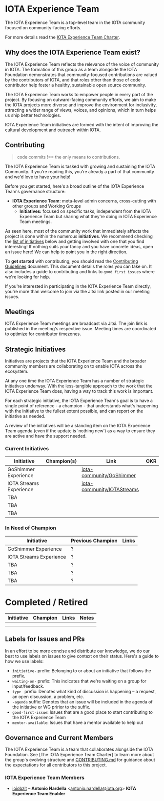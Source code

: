 # IOTA Experience Team

The IOTA Experience Team is a top-level team in the IOTA community focused on community-facing efforts.

For more details read the [IOTA Experience Team Charter].

## Why does the IOTA Experience Team exist?

The IOTA Experience Team reflects the relevance of the voice of community in IOTA. The formation of this group as a team alongside the IOTA Foundation demonstrates that community-focused contributions are valued by the contributors of IOTA, and that roles other than those of code contributor help foster a healthy, sustainable open source community.

The IOTA Experience Team works to empower people in every part of the project. By focusing on outward-facing community efforts, we aim to make the IOTA projects more diverse and improve the environment for inclusivity, attracting a wider range of views, voices, and opinions, which in turn helps us ship better technologies.

IOTA Experience Team initiatives are formed with the intent of improving the cultural development and outreach within IOTA.

## Contributing

> code commits !== the only means to contributions.

The IOTA Experience Team is tasked with growing and sustaining the IOTA Community. If you're reading this, you're already a part of that community and we'd love to have your help!

Before you get started, here's a broad outline of the IOTA Experience Team's governance structure:

- **IOTA Experience Team:** meta-level admin concerns, cross-cutting with other groups and Working Groups
  - **Initiatives:** focused on specific tasks, independent from the IOTA Experience Team but sharing what they're doing in IOTA Experience Team meetings.

As seen here, most of the community work that immediately affects the project is done within the numerous **initiatives**. We recommend checking the [list of initiatives](#strategic-initiatives) below and getting involved with one that you find interesting! If nothing suits your fancy and you have concrete ideas, open an issue here! We can help to point you in the right direction.

To **get started** with contributing, you should read the [Contributing Guidelines](./CONTRIBUTING.md) document. This document details the roles you can take on. It also includes a guide to contributing and links to `good first issue`s where we're looking for help.

If you're interested in participating in the IOTA Experience Team directly, you're more than welcome to join via the Jitsi link posted in our meeting issues.

## Meetings

IOTA Experience Team meetings are broadcast via Jitsi. The join link is published in the meeting's respective issue. Meeting times are coordinated to optimize for contributor timezones.

## Strategic Initiatives

Initiatives are projects that the IOTA Experience Team and the broader community members are collaborating on to enable IOTA across the ecosystem.

At any one time the IOTA Experience Team has a number of strategic initiatives underway. With the less-tangible approach to the work that the IOTA Experience Team does, having a way to track this work is important.

For each strategic initiative, the IOTA Experience Team's goal is to have a single point of reference - a champion - that understands what's happening with the initiative to the fullest extent possible, and can report on the initiative as needed.

A review of the initiatives will be a standing item on the IOTA Experience Team agenda (even if the update is 'nothing new') as a way to ensure they are active and have the support needed.

### Current Initiatives

| Initiative              | Champion(s) | Link                                                         | OKR  |
| ----------------------- | ----------- | ------------------------------------------------------------ | ---- |
| GoShimmer Experience    |             | [iota-community/GoShimmer](https://github.com/iota-community/GoShimmerTeam) |      |
| IOTA Streams Experience |             | [iota-community/IOTAStreams](https://github.com/iota-community/iotastreams) |      |
| TBA                     |             |                                                              |      |
| TBA                     |             |                                                              |      |
| TBA                     |             |                                                              |      |

### In Need of Champion

| Initiative              | Previous Champion | Links |
| ----------------------- | ----------------- | ----- |
| GoShimmer Experience    | ?                 |       |
| IOTA Streams Experience | ?                 |       |
| TBA                     | ?                 |       |
| TBA                     | ?                 |       |
| TBA                     | ?                 |       |


# Completed / Retired

| Initiative | Champion | Links | Notes |
| ---------- | -------- | ----- | ----- |
|            |          |       |       |
|            |          |       |       |


## Labels for Issues and PRs

In an effort to be more concise and distribute our knowledge, we do our best to use labels on issues to give context on their status. Here's a guide to how we use labels:

- `initiative-` prefix: Belonging to or about an initiative that follows the prefix.
- `waiting-on-` prefix: This indicates that we're waiting on a group for input/feedback.
- `type-` prefix: Denotes what kind of discussion is happening – a request, an open discussion, a problem, etc.
- `-agenda` suffix: Denotes that an issue will be included in the agenda of the initiative or WG pririor to the suffix.
- `good-first-issue`: Issues that are a good place to start contributing to the IOTA Experience Team
- `mentor-available`: Issues that have a mentor available to help out

## Governance and Current Members

The  IOTA Experience Team is a team that collaborates alongside the IOTA Foundation. See [The IOTA Experience Team Charter] to learn more about the group's evolving structure and [CONTRIBUTING.md](./CONTRIBUTING.md) for guidance about the expectations for all contributors to this project.

### IOTA Experience Team Members

* [ioiobzit] – **Antonio Nardella** &lt;antonio.nardella@iota.org&gt; **IOTA Experience Team Enabler**

<!-- Source for Markdown links included in this document -->

[IOTA Experience Team Charter]: https://github.com/iota-community/iota-experience-team/blob/master/IOTA-Experience-Team-Charter.md

[ioiobzit]:       https://github.com/ioiobzit
